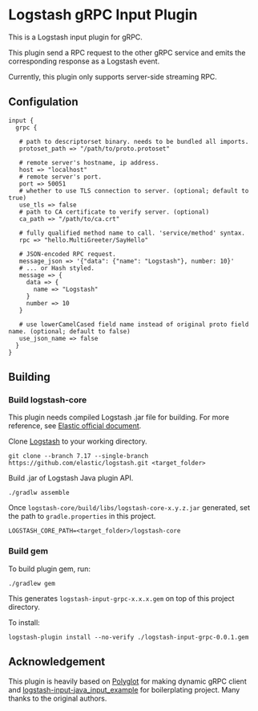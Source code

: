 # Logstash gRPC Input Plugin

This is a Logstash input plugin for gRPC.

This plugin send a RPC request to the other gRPC service and emits the corresponding response as a Logstash event.

Currently, this plugin only supports server-side streaming RPC.

## Configulation
```
input {
  grpc {

   # path to descriptorset binary. needs to be bundled all imports.
   protoset_path => "/path/to/proto.protoset"

   # remote server's hostname, ip address.
   host => "localhost"
   # remote server's port.
   port => 50051
   # whether to use TLS connection to server. (optional; default to true)
   use_tls => false
   # path to CA certificate to verify server. (optional)
   ca_path => "/path/to/ca.crt"

   # fully qualified method name to call. 'service/method' syntax.
   rpc => "hello.MultiGreeter/SayHello"

   # JSON-encoded RPC request.
   message_json => '{"data": {"name": "Logstash"}, number: 10}'
   # ... or Hash styled.
   message => {
     data => {
       name => "Logstash"
     }
     number => 10
   }

   # use lowerCamelCased field name instead of original proto field name. (optional; default to false)
   use_json_name => false
  }
}
```

## Building

### Build logstash-core

This plugin needs compiled Logstash .jar file for building. For more reference, see [Elastic official document](https://www.elastic.co/guide/en/logstash/current/java-input-plugin.html#_set_up_your_environment).

Clone [Logstash](https://github.com/elastic/logstash) to your working directory.

    git clone --branch 7.17 --single-branch https://github.com/elastic/logstash.git <target_folder>

Build .jar of Logstash Java plugin API.

    ./gradlw assemble

Once `logstash-core/build/libs/logstash-core-x.y.z.jar` generated, set the path to `gradle.properties` in this project.

    LOGSTASH_CORE_PATH=<target_folder>/logstash-core

### Build gem

To build plugin gem, run:

    ./gradlew gem

This generates `logstash-input-grpc-x.x.x.gem` on top of this project directory.

To install:

    logstash-plugin install --no-verify ./logstash-input-grpc-0.0.1.gem

## Acknowledgement

This plugin is heavily based on [Polyglot](https://github.com/grpc-ecosystem/polyglot) for making dynamic gRPC client and [logstash-input-java_input_example](https://github.com/logstash-plugins/logstash-input-java_input_example) for boilerplating project. Many thanks to the original authors.
